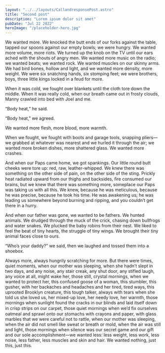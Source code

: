 ```yaml
---
layout: "../../layouts/CallandresponsePost.astro"
title: "Second post"
description: "Lorem ipsum dolor sit amet"
pubDate: "Jul 22 2022"
heroImage: "/placeholder-hero.jpg"
---
```


We wanted more. We knocked the butt ends of our forks against the table, tapped our spoons against our empty bowls; we were hungry. We wanted more volume, more riots. We turned up the knob on the TV until our ears ached with the shouts of angry men. We wanted more music on the radio; we wanted beats; we wanted rock. We wanted muscles on our skinny arms. We had bird bones, hollow and light, and we wanted more density, more weight. We were six snatching hands, six stomping feet; we were brothers, boys, three little kings locked in a feud for more.

When it was cold, we fought over blankets until the cloth tore down the middle. When it was really cold, when our breath came out in frosty clouds, Manny crawled into bed with Joel and me.

“Body heat,” he said.

“Body heat,” we agreed.

We wanted more flesh, more blood, more warmth.

When we fought, we fought with boots and garage tools, snapping pliers—we grabbed at whatever was nearest and we hurled it through the air; we wanted more broken dishes, more shattered glass. We wanted more crashes.

And when our Paps came home, we got spankings. Our little round butt cheeks were tore up: red, raw, leather-whipped. We knew there was something on the other side of pain, on the other side of the sting. Prickly heat radiated upward from our thighs and backsides, ﬁre consumed our brains, but we knew that there was something more, someplace our Paps was taking us with all this. We knew, because he was meticulous, because he was precise, because he took his time. He was awakening us; he was leading us somewhere beyond burning and ripping, and you couldn’t get there in a hurry.

And when our father was gone, we wanted to be fathers. We hunted animals. We drudged through the muck of the crick, chasing down bullfrogs and water snakes. We plucked the baby robins from their nest. We liked to feel the beat of tiny hearts, the struggle of tiny wings. We brought their tiny animal faces close to ours.

“Who’s your daddy?” we said, then we laughed and tossed them into a shoebox.

Always more, always hungrily scratching for more. But there were times, quiet moments, when our mother was sleeping, when she hadn’t slept in two days, and any noise, any stair creak, any shut door, any stifled laugh, any voice at all, might wake her, those still, crystal mornings, when we wanted to protect her, this confused goose of a woman, this stumbler, this gusher, with her backaches and headaches and her tired, tired ways, this uprooted Brooklyn creature, this tough talker, always with tears when she told us she loved us, her mixed-up love, her needy love, her warmth, those mornings when sunlight found the cracks in our blinds and laid itself down in crisp strips on our carpet, those quiet mornings when we’d ﬁx ourselves oatmeal and sprawl onto our stomachs with crayons and paper, with glass marbles that we were careful not to rattle, when our mother was sleeping, when the air did not smell like sweat or breath or mold, when the air was still and light, those mornings when silence was our secret game and our gift and our sole accomplishment—we wanted less: less weight, less work, less noise, less father, less muscles and skin and hair. We wanted nothing, just this, just this.
